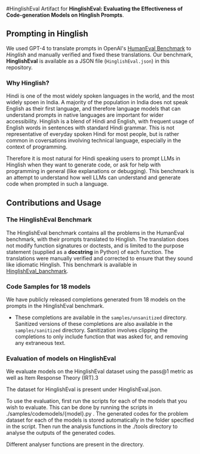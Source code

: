 #HinglishEval
Artifact for **HinglishEval: Evaluating the Effectiveness of Code-generation Models on Hinglish Prompts**.

## Prompting in Hinglish
We used GPT-4 to translate prompts in OpenAI's [HumanEval Benchmark](https://github.com/openai/human-eval) to _Hinglish_ and manually verified and fixed these translations. Our benchmark, __HinglishEval__ is available as a JSON file (`HinglishEval.json`) in this repository.

### Why Hinglish?
Hindi is one of the most widely spoken languages in the world, and the most widely spoen in India. A majority of the population in India does not speak English as their first language, and therefore language models that can understand prompts in native languages are important for wider accessibility. Hinglish is a blend of Hindi and English, with frequent usage of English words in sentences with standard Hindi grammar. This is not representative of everyday spoken Hindi for most people, but is rather common in coversations involving technical language, especially in the context of programming.

Therefore it is most natural for Hindi speaking users to prompt LLMs in Hinglish when they want to generate code, or ask for help with programming in general (like explanations or debugging). This benchmark is an attempt to understand how well LLMs can understand and generate code when prompted in such a language.

## Contributions and Usage

### The HinglishEval Benchmark
The HinglishEval benchmark contains all the problems in the HumanEval benchmark, with their prompts translated to Hinglish. The translation does not modify function signatures or doctests, and is limited to the purpose statement (supplied as a __docstring__ in Python) of each function. The translations were manually verified and corrected to ensure that they sound like idiomatic Hinglish. This benchmark is available in [HinglishEval_banchmark]("https://github.com/mrigankpawagi/HinglishEval/blob/main/HinglishEval.json").   

### Code Samples for 18 models
We have publicly released completions generated from 18 models on the prompts in the HinglishEval benchmark. 

- These completions are available in the `samples/unsanitized` directory. Sanitized versions of these completions are also available in the `samples/sanitized` directory. Sanitization involves clipping the completions to only include function that was asked for, and removing any extraneous text.

### Evaluation of models on HinglishEval <!-- add number of models -->
<!-- We evaluated 18 models on the HinglishEval dataset and reported the results in the table above. We report only the Pass@1 metric since the models were evaluated at temperature 0 (greedy decoding). -->
We evaluate models on the HinglishEval dataset using the pass@1 metric as well as Item Response Theory (IRT).3

The dataset for HinglishEval is present under HinglishEval.json.

To use the evaluation, first run the scripts for each of the models that you wish to evaluate. This can be done by running the scripts in ./samples/codemodels/{model}.py . The generated codes for the problem dataset for each of the models is stored automatically in the folder specified in the script. Then run the analysis functions in the ./tools directory to analyse the outputs of the generated codes.

Different analyser functions are present in the directory.
